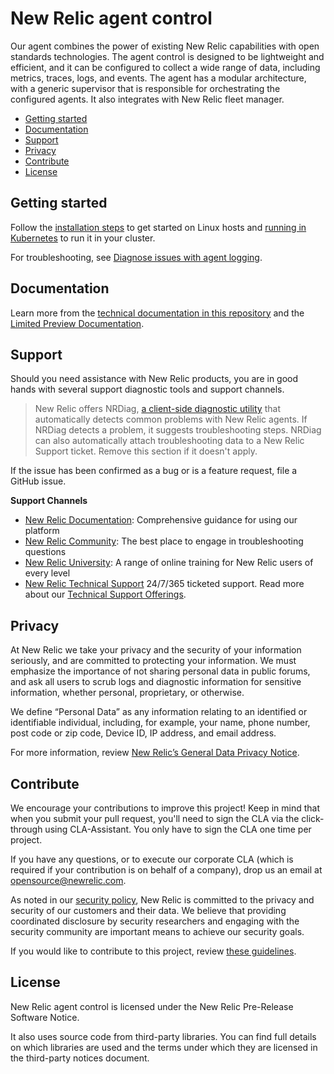# New Relic agent control

Our agent combines the power of existing New Relic capabilities with open standards technologies. The agent control is
designed to be lightweight and efficient, and it can be configured to collect a wide range of data, including metrics,
traces, logs, and events.
The agent has a modular architecture, with a generic supervisor that is responsible for orchestrating the configured
agents. It also integrates with New Relic fleet manager.

- [Getting started](#getting-started)
- [Documentation](#documentation)
- [Support](#support)
- [Privacy](#privacy)
- [Contribute](#contribute)
- [License](#license)

## Getting started

Follow the [installation steps](https://docs-preview.newrelic.com/docs/new-relic-agent-control#quickstart) to get
started on Linux hosts and [running in Kubernetes](/docs/README.md#running-in-kubernetes) to run it in your cluster.

For troubleshooting,
see [Diagnose issues with agent logging](https://docs-preview.newrelic.com/docs/new-relic-agent-control#troubleshooting).

## Documentation

Learn more from the [technical documentation in this repository](/docs/README.md) and
the [Limited Preview Documentation](https://docs-preview.newrelic.com/docs/new-relic-agent-control).

## Support

Should you need assistance with New Relic products, you are in good hands with several support diagnostic tools and
support channels.

> New Relic offers
> NRDiag, [a client-side diagnostic utility](https://docs.newrelic.com/docs/using-new-relic/cross-product-functions/troubleshooting/new-relic-diagnostics)
> that automatically detects common problems with New Relic agents. If NRDiag detects a problem, it suggests
> troubleshooting steps. NRDiag can also automatically attach troubleshooting data to a New Relic Support ticket. Remove
> this section if it doesn't apply.

If the issue has been confirmed as a bug or is a feature request, file a GitHub issue.

**Support Channels**

* [New Relic Documentation](https://docs.newrelic.com): Comprehensive guidance for using our platform
* [New Relic Community](https://forum.newrelic.com/): The best place to engage in troubleshooting questions
* [New Relic University](https://learn.newrelic.com/): A range of online training for New Relic users of every level
* [New Relic Technical Support](https://support.newrelic.com/) 24/7/365 ticketed support. Read more about
  our [Technical Support Offerings](https://docs.newrelic.com/docs/licenses/license-information/general-usage-licenses/support-plan).

## Privacy

At New Relic we take your privacy and the security of your information seriously, and are committed to protecting your
information. We must emphasize the importance of not sharing personal data in public forums, and ask all users to scrub
logs and diagnostic information for sensitive information, whether personal, proprietary, or otherwise.

We define “Personal Data” as any information relating to an identified or identifiable individual, including, for
example, your name, phone number, post code or zip code, Device ID, IP address, and email address.

For more information, review [New Relic’s General Data Privacy Notice](https://newrelic.com/termsandconditions/privacy).

## Contribute

We encourage your contributions to improve this project! Keep in mind that when you submit your pull request, you'll
need to sign the CLA via the click-through using CLA-Assistant. You only have to sign the CLA one time per project.

If you have any questions, or to execute our corporate CLA (which is required if your contribution is on behalf of a
company), drop us an email at opensource@newrelic.com.

As noted in our [security policy](../../security/policy), New Relic is committed to the privacy and security of our
customers and their data. We believe that providing coordinated disclosure by security researchers and engaging with the
security community are important means to achieve our security goals.

If you would like to contribute to this project, review [these guidelines](./CONTRIBUTING.md).

## License

New Relic agent control is licensed under the New Relic Pre-Release Software Notice.

It also uses source code from third-party libraries. You can find full details on which libraries are used and the terms
under which they are licensed in the third-party notices document.
